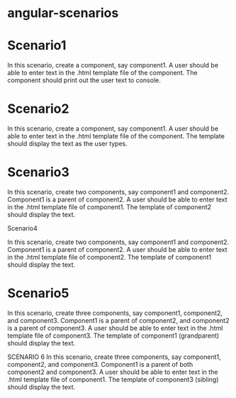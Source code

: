 # angular-scenarios

# Scenario1

In this scenario, create a component, say component1. A user should be able to enter text in the
.html template file of the component. The component should print out the user text to console.

# Scenario2

In this scenario, create a component, say component1. A user should be able to enter text in the
.html template file of the component. The template should display the text as the user types.
# Scenario3

In this scenario, create two components, say component1 and component2. Component1 is a
parent of component2.
A user should be able to enter text in the .html template file of component1. The template of
component2 should display the text.

Scenario4

In this scenario, create two components, say component1 and component2. Component1 is a
parent of component2.
A user should be able to enter text in the .html template file of component2. The template of
component1 should display the text.

# Scenario5

In this scenario, create three components, say component1, component2, and component3.
Component1 is a parent of component2, and component2 is a parent of component3.
A user should be able to enter text in the .html template file of component3. The template of
component1 (grandparent) should display the text.

SCENARIO 6
In this scenario, create three components, say component1, component2, and component3.
Component1 is a parent of both component2 and component3.
A user should be able to enter text in the .html template file of component1. The template of
component3 (sibling) should display the text.
